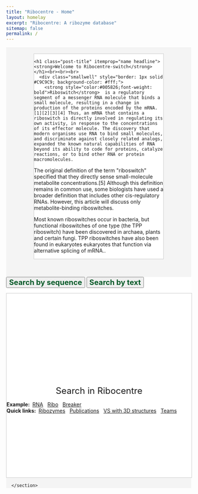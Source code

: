 ```yaml
---
title: "Ribocentre - Home"
layout: homelay
excerpt: "Ribocentre: A ribozyme database"
sitemap: false
permalink: /
---
```

<html lang="zh-cn">
<head>
<meta charset="utf-8"> 
<style>
  button, input, optgroup, select, textarea {
    color: #005826;
    font: inherit;
    font-weight: bold;
    margin: 0;
}
  .box_style{
    background: #f4f4f4;
  }
  .wrapper {
    display: block;
    position: relative;
    width: 100%;
    margin: 0;
    padding: 0;
    text-align: left;
    word-wrap: break-word;
    }
  .sectiontitle {
    display: block;
    max-width: 100%;
    margin: 0 auto ;
    text-align: left;
    background :#fff;
    }
  body {
    padding-top: 70px;
  }
  .well {
    max-width: 70%;
    margin: 0 auto;
    border-top: 3px solid black;
    }
  .smallwell {
    max-width: 100%;
    margin: 0 auto;
    border-top: 3px solid black;
    }
  .gsc-search-button-v2, .gsc-search-button-v2:hover, .gsc-search-button-v2:focus {
    border-color: #005826;
    background-color: #005826;
    }
</style>
</head>
<body>
<div class="wrapper box_style" >
<br>
  <div class="well" style="border: 1px solid #C9C9C9; background-color: #fff;">
    <section class="sectiontitle"> 
  
    <h1 class="post-title" itemprop="name headline"><strong>Welcome to Ribocentre-switch</strong></h1><br><br><br>
      <div class="smallwell" style="border: 1px solid #C9C9C9; background-color: #fff;">
        <strong style="color:#005826;font-weight: bold">Riboswitch</strong>  is a regulatory segment of a messenger RNA molecule that binds a small molecule, resulting in a change in production of the proteins encoded by the mRNA.[1][2][3][4] Thus, an mRNA that contains a riboswitch is directly involved in regulating its own activity, in response to the concentrations of its effector molecule. The discovery that modern organisms use RNA to bind small molecules, and discriminate against closely related analogs, expanded the known natural capabilities of RNA beyond its ability to code for proteins, catalyze reactions, or to bind other RNA or protein macromolecules.

  The original definition of the term "riboswitch" specified that they directly sense small-molecule metabolite concentrations.[5] Although this definition remains in common use, some biologists have used a broader definition that includes other cis-regulatory RNAs. However, this article will discuss only metabolite-binding riboswitches.

  Most known riboswitches occur in bacteria, but functional riboswitches of one type (the TPP riboswitch) have been discovered in archaea, plants and certain fungi. TPP riboswitches have also been found in eukaryotes eukaryotes that function via alternative splicing of mRNA..<br>
      </div><br><br>
    
  <div class="wrapper box_style " style="background-color: #fff">

  <button class="tablink" onclick="openPage('Home', this, 'white' )" id="defaultOpen" style="font-size: 20px;">Search by sequence</button>
  <button class="tablink" onclick="openPage('Contact', this, 'white')" style="font-size: 20px;">Search by text</button>
<div class="wrapper search_bg " style="border: 1px solid #C9C9C9;">

<div id="Home" class="tabcontent" style="width: 100%;height: 250px; overflow-x:hidden;overflow-y: auto;">
<html>
  <head>
    <title>Sequence search</title>
  </head>
  <body>
    <rnacentral-sequence-search
            databases='["ribocentre"]'
            examples='[
              {"description": "c-di-GMP-II-GAG riboswitch", "urs": "", "sequence": "CUGCACGCGGGAGGCUGUGAUCCGCCGGACGUACCGACUGCGGCCACCGCAGUCCGGCGGGGAGCCACUGGUGAGACCGGCCCCCGAAG"},
              {"description": "TPP riboswitch (THI element)", "urs": "", "sequence": "GTGTCCACTCACGGGTGCGCTTCATTAAGCGCTGAGAATAAACCGTTTGAACCTGATCCGGGTTATGCCGGCGATAGGAAGAGAATTATGCATAATG"}
            ]'
            rfam="true"
    />
  <script type="text/javascript" src="https://www.ribocentre.org/js/RNAcentral-sequence-search.js"></script></body>
</html>
</div>

<div id="Contact" class="tabcontent" style="width: 100%;height: 250px; overflow-x:hidden;overflow-y: auto;">
<html>
<div style="text-align:center;"><font size="5"> Search in Ribocentre </font></div>
      <!--<div class="well">-->
      <script async src="https://cse.google.com/cse.js?cx=2dcb771063bc36a13"></script>
      <div class="gcse-searchbox-only" style="text-align:center;"></div>
        <p><b>Example:&nbsp;</b>
          <a href="https://www.ribocentre.org/search.html?q=rna#gsc.tab=0&gsc.q=rna&gsc.page=1"  target="_blank">RNA</a>&nbsp;&nbsp;
          <a href="https://www.ribocentre.org/search.html?q=Ribo#gsc.tab=0&gsc.q=Ribo&gsc.page=1"  target="_blank">Ribo</a>&nbsp;&nbsp;
          <a href="https://www.ribocentre.org/search.html?q=breaker#gsc.tab=0&gsc.q=breaker&gsc.page=1"  target="_blank">Breaker</a>&nbsp;&nbsp;<br>
          <b>Quick links:&nbsp;</b>
          <a href="https://www.ribocentre.org/ribozyme">Ribozymes</a>&nbsp;&nbsp;
          <a href="https://www.ribocentre.org/publications">Publications</a>&nbsp;&nbsp;
          <a href="https://www.ribocentre.org/docs/VS-ribozyme.html" target="_blank"> VS with 3D structures</a>&nbsp;&nbsp;
          <a href="https://www.ribocentre.org/Helps">Teams</a>&nbsp;&nbsp;
        </p>
      <br>
</html>
</div>


<script>
function openPage(pageName,elmnt,color) {
  var i, tabcontent, tablinks;
  tabcontent = document.getElementsByClassName("tabcontent");
  for (i = 0; i < tabcontent.length; i++) {
    tabcontent[i].style.display = "none";
  }
  tablinks = document.getElementsByClassName("tablink");
  for (i = 0; i < tablinks.length; i++) {
    tablinks[i].style.backgroundColor = "";
  }
  document.getElementById(pageName).style.display = "block";
  elmnt.style.backgroundColor = color;
}

// Get the element with id="defaultOpen" and click on it
document.getElementById("defaultOpen").click();
</script>
</div>
</div>
  
      </section>
   </div>
    <br>
  
</div>
<br>
</body>
</html>








  
 






